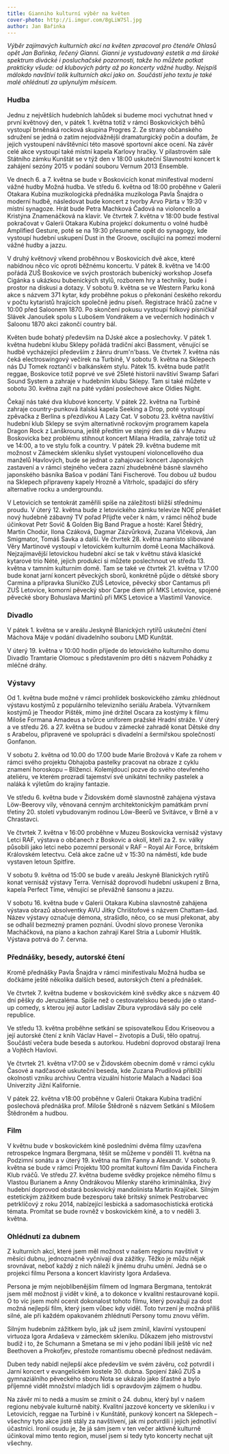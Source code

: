 ```yaml
---
title: Gianniho kulturní výběr na květen
cover-photo: http://i.imgur.com/8gLiW7Sl.jpg
author: Jan Bařinka
---
```


*Výběr zajímavých kulturních akcí na květen zpracoval pro čtenáře Ohlasů opět Jan Bařinka, řečený Gianni.  Gianni je vystudovaný estetik a má široké spektrum divácké i posluchačské pozornosti, takže ho můžete potkat prakticky všude: od klubových párty až po koncerty vážné hudby. Nejspíš málokdo navštíví tolik kulturních akcí jako on. Součástí jeho textu je také malé ohlédnutí za uplynulým měsícem.*

### Hudba

Jednu z největších hudebních lahůdek si budeme moci vychutnat hned v první květnový den, v pátek 1. května totiž v rámci Boskovických běhů vystoupí brněnská rocková skupina Progres 2. Ze strany občanského sdružení se jedná o zatím nejodvážnější dramaturgický počin a doufám, že jejich vystoupení návštěvníci této masové sportovní akce ocení. Na závěr celé akce vystoupí také místní kapela Karlovy hračky. V pilastrovém sále Státního zámku Kunštát se v týž den v 18:00 uskuteční Slavnostní koncert k zahájení sezóny 2015 v podání souboru Vernum 2013 Ensemble.

Ve dnech 6. a 7. května se bude v Boskovicích konat minifestival moderní vážné hudby Možná hudba. Ve středu 6. května od 18:00 proběhne v Galerii Otakara Kubína muzikologická přednáška muzikologa Pavla Šnajdra o moderní hudbě, následovat bude koncert z tvorby Arvo Pärta v 19:30 v místní synagoze. Hrát bude Petra Machková Čadová na violoncello a Kristýna Znamenáčková na klavír. Ve čtvrtek 7. května v 18:00 bude festival pokračovat v Galerii Otakara Kubína projekcí dokumentu o volné hudbě Amplified Gesture, poté se na 19:30 přesuneme opět do synagogy, kde vystoupí hudební uskupení Dust in the Groove, oscilující na pomezí moderní vážné hudby a jazzu.

V druhý květnový víkend proběhnou v Boskovicích dvě akce, které nabídnou něco víc oproti běžnému koncertu. V pátek 8. května ve 14:00 pořádá ZUŠ Boskovice ve svých prostorách bubenický workshop Josefa Cigánka s ukázkou bubenických stylů, rozborem hry a techniky, bude i prostor na diskusi a dotazy. V sobotu 9. května se ve Western Parku koná akce s názvem 371 kytar, kdy proběhne pokus o překonání českého rekordu v počtu kytaristů hrajících společně jednu píseň. Registrace hráčů začne v 10:00 před Saloonem 1870. Po skončení pokusu vystoupí folkový písničkář Slávek Janoušek spolu s Lubošem Vondrákem a ve večerních hodinách v Saloonu 1870 akci zakončí country bál.

Květen bude bohatý především na DJské akce a poslechovky. V pátek 1. května hudební klubu Sklepy pořádá tradiční akci Bassment, věnující se hudbě vycházející především z žánru drum'n'bass. Ve čtvrtek 7. května nás čeká electroswingový večírek na Turbíně, V sobotu 9. května na Sklepech nás DJ Tomek roztančí v balkánském stylu. Pátek 15. května bude patřit reggae, Boskovice totiž poprvé ve své 25leté historii navštíví Swamp Safari Sound System a zahraje v hudebním klubu Sklepy. Tam si také můžete v sobotu 30. května zajít na páté vydání poslechové akce Oldies Night.

Čekají nás také dva klubové koncerty. V pátek 22. května na Turbíně zahraje country-punková italská kapela Seeking a Drop, poté vystoupí zpěvačka z Berlína s přezdívkou A Lazy Cat. V sobotu 23. května navštíví hudební klub Sklepy se svým alternativně rockovým programem kapela Dragon Rock z Lanškrouna, ještě předtím ve stejný den se dá v Muzeu Boskovicka bez problému stihnout koncert Milana Hradila, zahraje totiž už ve 14:00, a to ve stylu folk a country. V pátek 29. května budeme mít možnost v Zámeckém skleníku slyšet vystoupení violoncellového dua manželů Havlových, bude se jednat o zahajovací koncert Japonských zastavení a v rámci stejného večera zazní zhudebněné básně slavného japonského básníka Bašoa v podání Táni Fischerové. Tou dobou už budou na Sklepech připraveny kapely Hrozně a Vítrholc, spadající do sféry alternative rocku a undergroundu.

V Letovicích se tentokrát zaměřili spíše na záležitosti bližší střednímu proudu. V úterý 12. května bude z letovického zámku televize NOE přenášet nový hudebně zábavný TV pořad Přijďte večer k nám, v rámci něhož bude účinkovat Petr Sovič & Golden Big Band Prague a hosté: Karel Štědrý, Martin Chodúr, Ilona Czáková, Dagmar Zázvůrková, Zuzana Vlčeková, Jan Smigmator, Tomáš Savka a další. Ve čtvrtek 28. května namísto slibované Věry Martinové vystoupí v letovickém kulturním domě Leona Machálková. Nejzajímavější letovickou hudební akcí se tak v květnu stává klasické kytarové trio Nété, jejich produkci si můžete poslechnout ve středu 13. května v tamním kulturním domě. Tam se také ve čtvrtek 21. května v 17:00 bude konat jarní koncert pěveckých sborů, konkrétně půjde o dětské sbory Carmina a přípravka Sluníčko ZUŠ Letovice, pěvecký sbor Cantamus při ZUŠ Letovice, komorní pěvecký sbor Carpe diem při MKS Letovice, spojené pěvecké sbory Bohuslava Martinů při MKS Letovice a Vlastimil Vanovice.

### Divadlo

V pátek 1. května se v areálu Jeskyně Blanických rytířů uskuteční čtení Máchova Máje v podání divadelního souboru LMD Kunštát.

V úterý 19. května v 10:00 hodin přijede do letovického kulturního domu Divadlo Tramtarie Olomouc s představením pro děti s názvem Pohádky z mléčné dráhy.
 
### Výstavy

Od 1. května bude možné v rámci prohlídek boskovického zámku zhlédnout výstavu kostýmů z populárního televizního seriálu Arabela. Výtvarníkem kostýmů je Theodor Pištěk, mimo jiné držitel Oscara za kostýmy k filmu Miloše Formana Amadeus a tvůrce uniforem pražské Hradní stráže. V úterý a ve středu 26. a 27. května se budou v zámecké zahradě konat Dětské dny s Arabelou, připravené ve spolupráci s divadelní a šermířskou společností Gonfanon.

V sobotu 2. května od 10.00 do 17.00 bude Marie Brožová v  Kafe za rohem v rámci svého projektu Obhajoba pastelky pracovat na obraze z cyklu znamení horoskopu – Blíženci. Kolemjdoucí pozve do svého otevřeného ateliéru, ve kterém prozradí tajemství své unikátní techniky pastelek a naláká k výletům do krajiny fantazie.

Ve středu 6. května bude v Židovském domě slavnostně zahájena výstava Löw-Beerovy vily, věnovaná cenným architektonickým památkám první třetiny 20. století vybudovaným rodinou Löw-Beerů ve Svitávce, v Brně a v Chrastavci.

Ve čtvrtek 7. května v 16:00 proběhne v Muzeu Boskovicka vernisáž výstavy Letci RAF, výstava o občanech z Boskovic a okolí, kteří za 2. sv. války působili jako letci nebo pozemní personál v RAF – Royal Air Force, britském Královském letectvu. Celá akce začne už v 15:30 na náměstí, kde bude vystaven letoun Spitfire.

V sobotu 9. května od 15:00 se bude v areálu Jeskyně Blanických rytířů konat vernisáž výstavy Terra. Vernisáž doprovodí hudební uskupení z Brna, kapela Perfect Time, věnující se převážně šansonu a jazzu.

V sobotu 16. května bude v Galerii Otakara Kubína slavnostně zahájena výstava obrazů absolventky AVU Jitky Chrištofové s názvem Chattam-šad. Název výstavy označuje démona, strašidlo, něco, co se musí překonat, aby se odhalil bezmezný pramen poznání. Úvodní slovo pronese Veronika Macháčková, na piano a kachon zahrají Karel Stria a Lubomír Hluštík. Výstava potrvá do 7. června.
 
### Přednášky, besedy, autorské čtení

Kromě přednášky Pavla Šnajdra v rámci minifestivalu Možná hudba se dočkáme ještě několika dalších besed, autorských čtení a přednášek.

Ve čtvrtek 7. května budeme v boskovickém kině svědky akce s názvem 40 dní pěšky do Jeruzaléma. Spíše než o cestovatelskou besedu jde o stand-up comedy, s kterou její autor Ladislav Zibura vyprodává sály po celé republice.

Ve středu 13. května proběhne setkání se spisovatelkou Edou Kriseovou a její autorské čtení z knih Václav Havel – životopis a Duši, tělo opatruj. Součástí večera bude beseda s autorkou. Hudební doprovod obstarají Irena a Vojtěch Havlovi.

Ve čtvrtek 21. května v17:00 se v Židovském obecním domě v rámci cyklu Časové a nadčasové uskuteční beseda, kde Zuzana Prudilová přiblíží okolnosti vzniku archivu Centra vizuální historie Malach a Nadaci šoa Univerzity Jižní Kalifornie.

V pátek 22. května v18:00 proběhne v Galerii Otakara Kubína tradiční poslechová přednáška prof. Miloše Štědroně s názvem Setkání s Milošem Štědroněm a hudbou.
 
### Film

V květnu bude v boskovickém kině posledními dvěma filmy uzavřena retrospekce Ingmara Bergmana, těšit se můžeme v pondělí 11. května na Podzimní sonátu a v úterý 19. května na film Fanny a Alexandr. V sobotu 9. května se bude v rámci Projektu 100 promítat kultovní film Davida Finchera Klub rváčů. Ve středu 27. května budeme svědky projekce němého filmu s Vlastou Burianem a Anny Ondrákovou Milenky starého kriminálníka, živý hudební doprovod obstará boskovický mandolinista Martin Krajíček. Silným estetickým zážitkem bude bezesporu také britský snímek Pestrobarvec petrklíčový z roku 2014, nabízející lesbická a sadomasochistická erotická témata. Promítat se bude rovněž v boskovickém kině, a to v neděli 3. května.
 
### Ohlédnutí za dubnem

Z kulturních akcí, které jsem měl možnost v našem regionu navštívit v měsíci dubnu, jednoznačně vyčnívají dva zážitky. Těžko je můžu nějak srovnávat, neboť každý z nich náleží k jinému druhu umění. Jedná se o projekci filmu Persona a koncert klavíristy Igora Ardaševa.

Persona je mým nejoblíbenějším filmem od Ingmara Bergmana, tentokrát jsem měl možnost ji vidět v kině, a to dokonce v kvalitní restaurované kopii. O to víc jsem mohl ocenit dokonalost tohoto filmu, který považuji za dost možná nejlepší film, který jsem vůbec kdy viděl. Toto tvrzení je možná příliš silné, ale při každém opakovaném zhlédnutí Persony tomu znovu věřím.

Silným hudebním zážitkem bylo, jak už jsem zmínil, klavírní vystoupení virtuoza Igora Ardaševa v zámeckém skleníku. Důkazem jeho mistrovství budiž i to, že Schumann a Smetana se mi v jeho podání líbili ještě víc než Beethoven a Prokofjev, přestože romantismu obecně přednost nedávám.

Duben tedy nabídl nejlepší akce především ve svém závěru, což potvrdil i Jarní koncert v evangelickém kostele 30. dubna. Spojení žáků ZUŠ a gymnaziálního pěveckého sboru Nota se ukázalo jako šťastné a bylo příjemné vidět množství mladých lidí s opravdovým zájmem o hudbu.

Na závěr mi to nedá a musím se zmínit o 24. dubnu, který byl v našem regionu nebývale kulturně nabitý. Kvalitní jazzové koncerty ve skleníku i v Letovicích, reggae na Turbíně i v Kunštátě, punkový koncert na Sklepech – všechny tyto akce jistě stály za navštívení, jak mi potvrdili i jejich jednotliví účastníci. Ironií osudu je, že já sám jsem v ten večer aktivně kulturně účinkoval mimo tento region, musel jsem si tedy tyto koncerty nechat ujít všechny.
